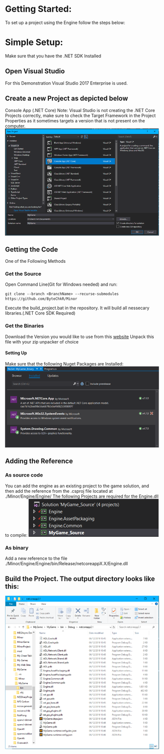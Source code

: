 # Getting Started:
To set up a project using the Engine follow the steps below:

# Simple Setup:
Make sure that you have the .NET SDK Installed

## Open Visual Studio
For this Demonstration Visual Studio 2017 Enterprise is used.

## Create a new Project as depicted below
Console App (.NET Core)
Note: Visual Studio is not creating the .NET Core Projects correctly, make sure to check the Target Framework in the Project Properties as it sometimes targets a version that is not present on the computer.
![Project Creation](gettingstarted/CreateProject.png "Creating a Project for a Game made with the Engine")

## Getting the Code
One of the Following Methods
### Get the Source
Open Command Line(Git for Windows needed) and run:
	
	git clone --branch <BranchName> --recurse-submodules https://github.com/ByteChkR/Minor
Execute the build_project.bat in the repository. It will build all nessecary libraries.(.NET Core SDK Required)
### Get the Binaries
Download the Version you would like to use from this [website](http://213.109.162.193/apps/EngineArchives/)
Unpack this file with your zip unpacker of choice
#### Setting Up
Make sure that the following Nuget Packages are Installed:
![Required NugetPackages](gettingstarted/NuGetPacks_Binary.png "The View of the package manaager after seting up properly.")

## Adding the Reference
### As source code
You can add the engine as an existing project to the game solution, and then add the reference from the .csproj file located at ./Minor/Engine/Engine/
The following Projects are required for the Engine.dll to compile:
![Solution View](gettingstarted/References_Source.png "The view of the Solution when set up correctly.")

### As binary
Add a new reference to the file ./Minor/Engine/Engine/bin/Release/netcoreappX.X/Engine.dll

## Build the Project. The output directory looks like this:
![Build Output](gettingstarted/BuildOutput.png "The Output of the Game Project when everything is working correctly.")